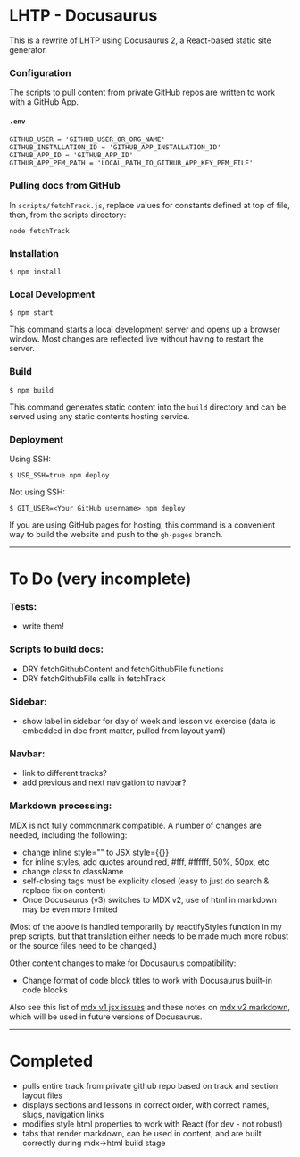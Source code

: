 # LHTP - Docusaurus

This is a rewrite of LHTP using Docusaurus 2, a React-based static site generator.

### Configuration

The scripts to pull content from private GitHub repos are written to work with a GitHub App.

#### **`.env`**
```
GITHUB_USER = 'GITHUB_USER_OR_ORG_NAME'
GITHUB_INSTALLATION_ID = 'GITHUB_APP_INSTALLATION_ID'
GITHUB_APP_ID = 'GITHUB_APP_ID'
GITHUB_APP_PEM_PATH = 'LOCAL_PATH_TO_GITHUB_APP_KEY_PEM_FILE'
```

### Pulling docs from GitHub

In `scripts/fetchTrack.js`, replace values for constants defined at top of file, then, from the scripts directory:

```
node fetchTrack
```

### Installation

```
$ npm install
```

### Local Development

```
$ npm start
```

This command starts a local development server and opens up a browser window. Most changes are reflected live without having to restart the server.

### Build

```
$ npm build
```

This command generates static content into the `build` directory and can be served using any static contents hosting service.

### Deployment

Using SSH:

```
$ USE_SSH=true npm deploy
```

Not using SSH:

```
$ GIT_USER=<Your GitHub username> npm deploy
```

If you are using GitHub pages for hosting, this command is a convenient way to build the website and push to the `gh-pages` branch.

---

To Do (very incomplete)
=======================

### Tests:

- write them!

### Scripts to build docs:

- DRY fetchGithubContent and fetchGithubFile functions
- DRY fetchGithubFile calls in fetchTrack

### Sidebar:

- show label in sidebar for day of week and lesson vs exercise (data is embedded in doc front matter, pulled from layout yaml)

### Navbar:

- link to different tracks?
- add previous and next navigation to navbar?

### Markdown processing:

MDX is not fully commonmark compatible. A number of changes are needed, including the following:

- change inline style="" to JSX style={{}}
- for inline styles, add quotes around red, #fff, #ffffff, 50%, 50px, etc
- change class to className
- self-closing tags must be explicity closed (easy to just do search & replace fix on content)
- Once Docusaurus (v3) switches to MDX v2, use of html in markdown may be even more limited

(Most of the above is handled temporarily by reactifyStyles function in my prep scripts, but that translation either needs to be made much more robust or the source files need to be changed.)

Other content changes to make for Docusaurus compatibility:

- Change format of code block titles to work with Docusaurus built-in code blocks

Also see this list of [mdx v1 jsx issues](https://docusaurus.io/docs/next/markdown-features/react#markdown-and-jsx-interoperability) and these notes on [mdx v2 markdown](https://github.com/micromark/mdx-state-machine#72-deviations-from-markdown), which will be used in future versions of Docusaurus.

---

Completed
=========

- pulls entire track from private github repo based on track and section layout files
- displays sections and lessons in correct order, with correct names, slugs, navigation links
- modifies style html properties to work with React (for dev - not robust)
- tabs that render markdown, can be used in content, and are built correctly during mdx->html build stage
